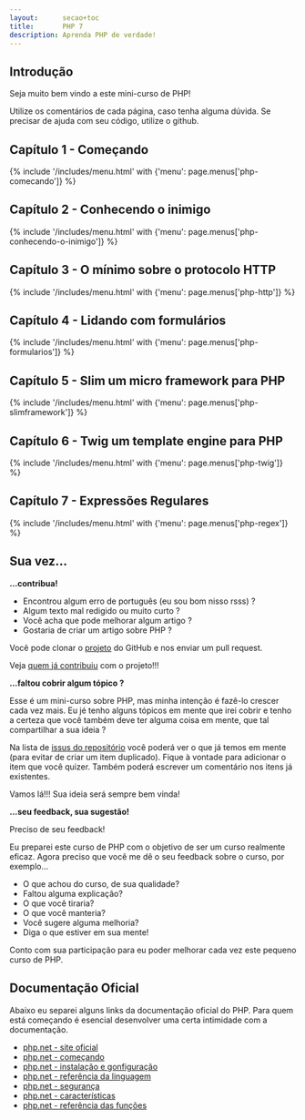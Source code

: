 ```yaml
---
layout:      secao+toc
title:       PHP 7
description: Aprenda PHP de verdade!
---
```


## Introdução

Seja muito bem vindo a este mini-curso de PHP!

<!--
Este projeto está disponível no [github](https://github.com/devfuria/php) e encontra-se na versão
[0.1](https://github.com/devfuria/php/releases) de Setembro de 2017, veja o log de
[cada atualização](https://github.com/devfuria/php/commits/master).
-->

Utilize os comentários de cada página, caso tenha alguma dúvida. Se precisar de ajuda com seu código, utilize o github.

## Capítulo 1 - Começando

{% include '/includes/menu.html' with {'menu': page.menus['php-comecando']} %}

## Capítulo 2 - Conhecendo o inimigo

{% include '/includes/menu.html' with {'menu': page.menus['php-conhecendo-o-inimigo']} %}

## Capítulo 3 - O mínimo sobre o protocolo HTTP

{% include '/includes/menu.html' with {'menu': page.menus['php-http']} %}

## Capítulo 4 - Lidando com formulários

{% include '/includes/menu.html' with {'menu': page.menus['php-formularios']} %}

## Capítulo 5 - Slim um micro framework para PHP

{% include '/includes/menu.html' with {'menu': page.menus['php-slimframework']} %}

## Capítulo 6 - Twig um template engine para PHP

{% include '/includes/menu.html' with {'menu': page.menus['php-twig']} %}

## Capítulo 7 - Expressões Regulares

{% include '/includes/menu.html' with {'menu': page.menus['php-regex']} %}


## Sua vez...

__...contribua!__

- Encontrou algum erro de português (eu sou bom nisso rsss) ?
- Algum texto mal redigido ou muito curto ?
- Você acha que pode melhorar algum artigo ?
- Gostaria de criar um artigo sobre PHP ?

Você pode clonar o [projeto](https://github.com/devfuria/php/) do GitHub e nos enviar um pull request.

Veja [quem já contribuiu](https://github.com/devfuria/devfuria.com.br/graphs/contributors) com o projeto!!!


__...faltou cobrir algum tópico ?__

Esse é um mini-curso sobre PHP, mas minha intenção é fazê-lo crescer cada vez mais. Eu jé tenho alguns tópicos em mente
que irei cobrir e tenho a certeza que você também deve ter alguma coisa em mente, que tal compartilhar a sua ideia ?

Na lista de [issus do repositório](https://github.com/devfuria/php/issues) você poderá ver o que já temos em mente
(para evitar de criar um item duplicado). Fique à vontade para adicionar o item que você quizer. Também poderá escrever
um comentário nos itens já existentes.

Vamos lá!!! Sua ideia será sempre bem vinda!

__...seu feedback, sua sugestão!__

Preciso de seu feedback!

Eu preparei este curso de PHP com o objetivo de ser um curso realmente eficaz. Agora preciso que você me dê o seu
feedback sobre o curso, por exemplo...

- O que achou do curso, de sua qualidade?
- Faltou alguma explicação?
- O que você tiraria?
- O que você manteria?
- Você sugere alguma melhoria?
- Diga o que estiver em sua mente!

Conto com sua participação para eu poder melhorar cada vez este pequeno curso de PHP.



## Documentação Oficial

Abaixo eu separei alguns links da documentação oficial do PHP. Para quem está começando é esencial desenvolver uma certa
intimidade com a documentação.

- [php.net - site oficial](http://php.net/)
- [php.net - começando](http://php.net/manual/pt_BR/getting-started.php)
- [php.net - instalação e gonfiguração](http://php.net/manual/pt_BR/install.php)
- [php.net - referência da linguagem](http://php.net/manual/pt_BR/langref.php)
- [php.net - segurança](http://php.net/manual/pt_BR/security.php)
- [php.net - características](http://php.net/manual/pt_BR/features.php)
- [php.net - referência das funções](http://php.net/manual/pt_BR/funcref.php)

